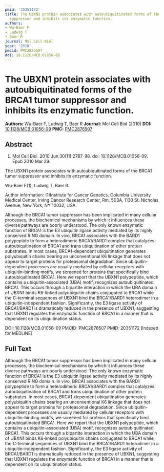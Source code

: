 ```yaml
---
pmid: '20351172'
title: The UBXN1 protein associates with autoubiquitinated forms of the BRCA1 tumor
  suppressor and inhibits its enzymatic function.
authors:
- Wu-Baer F
- Ludwig T
- Baer R
journal: Mol Cell Biol
year: '2010'
pmcid: PMC2876507
doi: 10.1128/MCB.01056-09
---
```


# The UBXN1 protein associates with autoubiquitinated forms of the BRCA1 tumor suppressor and inhibits its enzymatic function.
**Authors:** Wu-Baer F, Ludwig T, Baer R
**Journal:** Mol Cell Biol (2010)
**DOI:** [10.1128/MCB.01056-09](https://doi.org/10.1128/MCB.01056-09)
**PMC:** [PMC2876507](https://www.ncbi.nlm.nih.gov/pmc/articles/PMC2876507/)

## Abstract

1. Mol Cell Biol. 2010 Jun;30(11):2787-98. doi: 10.1128/MCB.01056-09. Epub 2010
Mar  29.

The UBXN1 protein associates with autoubiquitinated forms of the BRCA1 tumor 
suppressor and inhibits its enzymatic function.

Wu-Baer F(1), Ludwig T, Baer R.

Author information:
(1)Institute for Cancer Genetics, Columbia University Medical Center, Irving 
Cancer Research Center, Rm. 503A, 1130 St. Nicholas Avenue, New York, NY 10032, 
USA.

Although the BRCA1 tumor suppressor has been implicated in many cellular 
processes, the biochemical mechanisms by which it influences these diverse 
pathways are poorly understood. The only known enzymatic function of BRCA1 is 
the E3 ubiquitin ligase activity mediated by its highly conserved RING domain. 
In vivo, BRCA1 associates with the BARD1 polypeptide to form a heterodimeric 
BRCA1/BARD1 complex that catalyzes autoubiquitination of BRCA1 and trans 
ubiquitination of other protein substrates. In most cases, BRCA1-dependent 
ubiquitination generates polyubiquitin chains bearing an unconventional K6 
linkage that does not appear to target proteins for proteasomal degradation. 
Since ubiquitin-dependent processes are usually mediated by cellular receptors 
with ubiquitin-binding motifs, we screened for proteins that specifically bind 
autoubiquitinated BRCA1. Here we report that the UBXN1 polypeptide, which 
contains a ubiquitin-associated (UBA) motif, recognizes autoubiquitinated BRCA1. 
This occurs through a bipartite interaction in which the UBA domain of UBXN1 
binds K6-linked polyubiquitin chains conjugated to BRCA1 while the C-terminal 
sequences of UBXN1 bind the BRCA1/BARD1 heterodimer in a ubiquitin-independent 
fashion. Significantly, the E3 ligase activity of BRCA1/BARD1 is dramatically 
reduced in the presence of UBXN1, suggesting that UBXN1 regulates the enzymatic 
function of BRCA1 in a manner that is dependent on its ubiquitination status.

DOI: 10.1128/MCB.01056-09
PMCID: PMC2876507
PMID: 20351172 [Indexed for MEDLINE]

## Full Text

Although the BRCA1 tumor suppressor has been implicated in many cellular processes, the biochemical mechanisms by which it influences these diverse pathways are poorly understood. The only known enzymatic function of BRCA1 is the E3 ubiquitin ligase activity mediated by its highly conserved RING domain. In vivo, BRCA1 associates with the BARD1 polypeptide to form a heterodimeric BRCA1/BARD1 complex that catalyzes autoubiquitination of BRCA1 and trans ubiquitination of other protein substrates. In most cases, BRCA1-dependent ubiquitination generates polyubiquitin chains bearing an unconventional K6 linkage that does not appear to target proteins for proteasomal degradation. Since ubiquitin-dependent processes are usually mediated by cellular receptors with ubiquitin-binding motifs, we screened for proteins that specifically bind autoubiquitinated BRCA1. Here we report that the UBXN1 polypeptide, which contains a ubiquitin-associated (UBA) motif, recognizes autoubiquitinated BRCA1. This occurs through a bipartite interaction in which the UBA domain of UBXN1 binds K6-linked polyubiquitin chains conjugated to BRCA1 while the C-terminal sequences of UBXN1 bind the BRCA1/BARD1 heterodimer in a ubiquitin-independent fashion. Significantly, the E3 ligase activity of BRCA1/BARD1 is dramatically reduced in the presence of UBXN1, suggesting that UBXN1 regulates the enzymatic function of BRCA1 in a manner that is dependent on its ubiquitination status.
